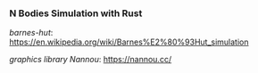 ### N Bodies Simulation with Rust
*barnes-hut*: https://en.wikipedia.org/wiki/Barnes%E2%80%93Hut_simulation

*graphics library Nannou*: https://nannou.cc/
